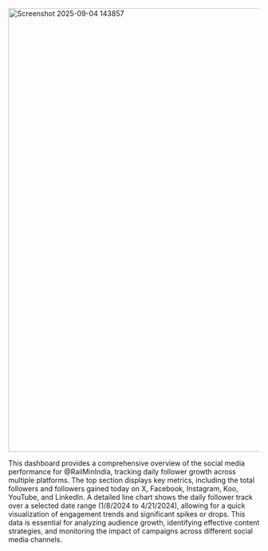 <img width="1305" height="889" alt="Screenshot 2025-09-04 143857" src="https://github.com/user-attachments/assets/f93846dc-8eb2-4318-92d1-009733e4ce17" />

This dashboard provides a comprehensive overview of the social media performance for @RailMinIndia, tracking daily follower growth across multiple platforms. The top section displays key metrics, including the total followers and followers gained today on X, Facebook, Instagram, Koo, YouTube, and LinkedIn. A detailed line chart shows the daily follower track over a selected date range (1/8/2024 to 4/21/2024), allowing for a quick visualization of engagement trends and significant spikes or drops. This data is essential for analyzing audience growth, identifying effective content strategies, and monitoring the impact of campaigns across different social media channels.
